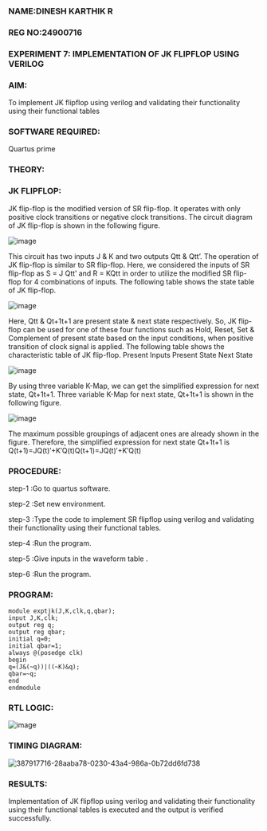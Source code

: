 ### NAME:DINESH KARTHIK R
### REG NO:24900716
### EXPERIMENT 7: IMPLEMENTATION OF JK FLIPFLOP USING VERILOG

### AIM: 

To implement  JK flipflop using verilog and validating their functionality using their functional tables

### SOFTWARE REQUIRED:

Quartus prime

### THEORY:

### JK FLIPFLOP:

JK flip-flop is the modified version of SR flip-flop. It operates with only positive clock transitions or negative clock transitions. The circuit diagram of JK flip-flop is shown in the following figure.

![image](https://github.com/naavaneetha/JKFLIPFLOP-USING-IF-ELSE/assets/154305477/a649c30b-232b-4558-b188-fd6c09845180)


This circuit has two inputs J & K and two outputs Qtt & Qtt’. The operation of JK flip-flop is similar to SR flip-flop. Here, we considered the inputs of SR flip-flop as S = J Qtt’ and R = KQtt in order to utilize the modified SR flip-flop for 4 combinations of inputs. The following table shows the state table of JK flip-flop.

![image](https://github.com/naavaneetha/JKFLIPFLOP-USING-IF-ELSE/assets/154305477/c4360742-e8a8-4937-b089-c46c0433f9a3)

 
Here, Qtt & Qt+1t+1 are present state & next state respectively. So, JK flip-flop can be used for one of these four functions such as Hold, Reset, Set & Complement of present state based on the input conditions, when positive transition of clock signal is applied. The following table shows the characteristic table of JK flip-flop. Present Inputs Present State Next State
 
![image](https://github.com/naavaneetha/JKFLIPFLOP-USING-IF-ELSE/assets/154305477/6c275261-a6d5-4c37-a3a7-1e88ca11c4cd)

By using three variable K-Map, we can get the simplified expression for next state, Qt+1t+1. Three variable K-Map for next state, Qt+1t+1 is shown in the following figure.
 
![image](https://github.com/naavaneetha/JKFLIPFLOP-USING-IF-ELSE/assets/154305477/5174f41b-0ce0-4329-a372-6d1943ea6673)

The maximum possible groupings of adjacent ones are already shown in the figure. Therefore, the simplified expression for next state Qt+1t+1 is Q(t+1)=JQ(t)′+K′Q(t)Q(t+1)=JQ(t)′+K′Q(t)

### PROCEDURE:
step-1 :Go to quartus software.

step-2 :Set new environment.

step-3 :Type the code to implement SR flipflop using verilog and validating their functionality using their functional tables.

step-4 :Run the program.

step-5 :Give inputs in the waveform table .

step-6 :Run the program.


### PROGRAM:
~~~
module exptjk(J,K,clk,q,qbar);
input J,K,clk;
output reg q;
output reg qbar;
initial q=0;
initial qbar=1;
always @(posedge clk)
begin
q=(J&(~q))|((~K)&q);
qbar=~q;
end
endmodule
~~~

### RTL LOGIC:
![image](https://github.com/user-attachments/assets/b67f66f3-fb04-4f5a-8513-b34734089310)

### TIMING DIAGRAM:

![387917716-28aaba78-0230-43a4-986a-0b72dd6fd738](https://github.com/user-attachments/assets/3c061f69-3ace-4d9a-811c-0027f60b3e54)

### RESULTS:

Implementation of JK flipflop using verilog and validating their functionality using their functional tables is executed and the output is verified successfully.
